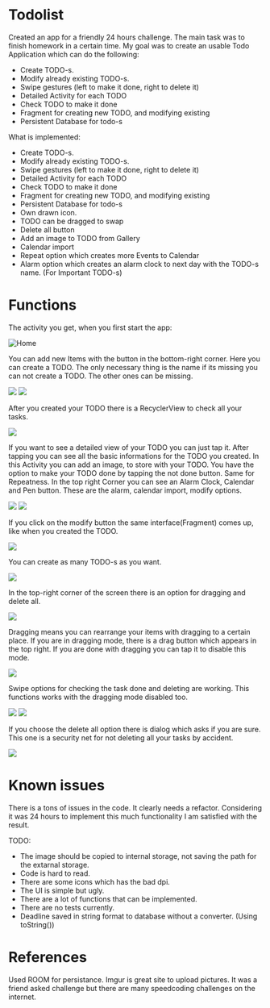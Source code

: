 # Todolist
Created an app for a friendly 24 hours challenge. The main task was to finish homework in a certain time.
My goal was to create an usable Todo Application which can do the following:
* Create TODO-s.
* Modify already existing TODO-s.
* Swipe gestures (left to make it done, right to delete it)
* Detailed Activity for each TODO
* Check TODO to make it done
* Fragment for creating new TODO, and modifying existing
* Persistent Database for todo-s

What is implemented:
* Create TODO-s.
* Modify already existing TODO-s.
* Swipe gestures (left to make it done, right to delete it)
* Detailed Activity for each TODO
* Check TODO to make it done
* Fragment for creating new TODO, and modifying existing
* Persistent Database for todo-s
* Own drawn icon.
* TODO can be dragged to swap
* Delete all button
* Add an image to TODO from Gallery
* Calendar import
* Repeat option which creates more Events to Calendar
* Alarm option which creates an alarm clock to next day with the TODO-s name. (For Important TODO-s)

# Functions

The activity you get, when you first start the app: 

![Home](https://i.imgur.com/gyHAqYP.jpg)

You can add new Items with the button in the bottom-right corner. Here you can create a TODO. The only necessary thing is the name if its missing you can not create a TODO. The other ones can be missing.

![](https://i.imgur.com/UeQyoxZ.jpg)
![](https://i.imgur.com/j5Cj3RW.jpg)

After you created your TODO there is a RecyclerView to check all your tasks.

![](https://i.imgur.com/Oexz8L6.jpg)

If you want to see a detailed view of your TODO you can just tap it. After tapping you can see all the basic informations for the TODO you created. In this Activity you can add an image, to store with your TODO. You have the option to make your TODO done by tapping the not done button. Same for Repeatness.
In the top right Corner you can see an Alarm Clock, Calendar and Pen button. These are the alarm, calendar import, modify options.

![](https://i.imgur.com/2aFJRTw.jpg)
![](https://i.imgur.com/zxg9Enf.jpg)

If you click on the modify button the same interface(Fragment) comes up, like when you created the TODO.

![](https://i.imgur.com/4IHUYBg.jpg)

You can create as many TODO-s as you want.

![](https://i.imgur.com/9klFMz7.jpg)

In the top-right corner of the screen there is an option for dragging and delete all.

![](https://i.imgur.com/o3Q3D9E.jpg)

Dragging means you can rearrange your items with dragging to a certain place. If you are in dragging mode, there is a drag button which appears in the top right. If you are done with dragging you can tap it to disable this mode.

![](https://i.imgur.com/h5IAmsf.jpg)

Swipe options for checking the task done and deleting are working. This functions works with the dragging mode disabled too.

![](https://i.imgur.com/Ep3k742.jpg)
![](https://i.imgur.com/etBJ2lf.jpg)

If you choose the delete all option there is dialog which asks if you are sure. This one is a security net for not deleting all your tasks by accident.

![](https://i.imgur.com/SRArwz3.jpg)

# Known issues

There is a tons of issues in the code. It clearly needs a refactor. Considering it was 24 hours to implement this much functionality I am satisfied with the result.

TODO:
* The image should be copied to internal storage, not saving the path for the extarnal storage.
* Code is hard to read.
* There are some icons which has the bad dpi.
* The UI is simple but ugly.
* There are a lot of functions that can be implemented.
* There are no tests currently. 
* Deadline saved in string format to database without a converter. (Using toString())

# References
Used ROOM for persistance.
Imgur is great site to upload pictures.
It was a friend asked challenge but there are many speedcoding challenges on the internet.

